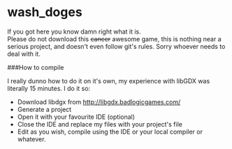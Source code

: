 wash_doges
==========

If you got here you know damn right what it is.  
Please do not download this ~~cancer~~ awesome game, this is nothing near a serious project, and doesn't even follow git's rules. Sorry whoever needs to deal with it.

###How to compile


I really dunno how to do it on it's own, my experience with libGDX was literally 15 minutes.
I do it so: 
- Download libdgx from http://libgdx.badlogicgames.com/
- Generate a project
- Open it with your favourite IDE (optional)
- Close the IDE and replace my files with your project's file
- Edit as you wish, compile using the IDE or your local compiler or whatever.
